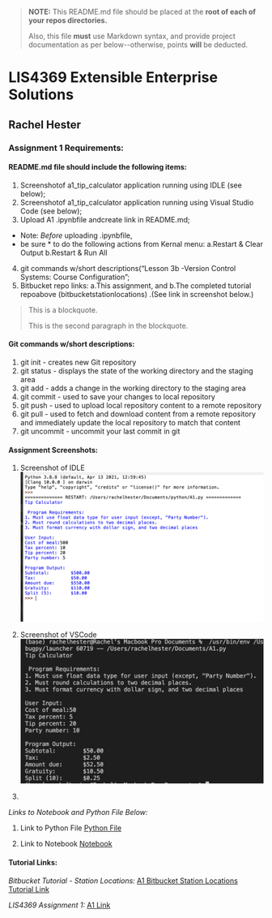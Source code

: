 > **NOTE:** This README.md file should be placed at the **root of each of your repos directories.**
>
>Also, this file **must** use Markdown syntax, and provide project documentation as per below--otherwise, points **will** be deducted.
>

# LIS4369 Extensible Enterprise Solutions

## Rachel Hester

### Assignment 1 Requirements:


#### README.md file should include the following items:

1. Screenshotof a1_tip_calculator application running using IDLE (see below);
2. Screenshotof a1_tip_calculator application running using Visual Studio Code (see below);
3. Upload A1 .ipynbfile andcreate link in README.md;
* Note: *Before* uploading .ipynbfile, 
* be sure * to do the following actions from Kernal menu: 
    a.Restart & Clear Output
    b.Restart & Run All  
4. git commands w/short descriptions(“Lesson 3b -Version Control Systems: Course Configuration”;
5. Bitbucket repo links: a.This assignment, and 
    b.The completed tutorial repoabove (bitbucketstationlocations) .(See link in screenshot below.)
    
> This is a blockquote.
> 
> This is the second paragraph in the blockquote.
>
#### Git commands w/short descriptions:

1. git init - creates new Git repository
2. git status - displays the state of the working directory and the staging area
3. git add - adds a change in the working directory to the staging area
4. git commit - used to save your changes to local repository
5. git push - used to upload local repository content to a remote repository
6. git pull - used to fetch and download content from a remote repository and immediately update the local repository to match that content
7. git uncommit - uncommit your last commit in git 

#### Assignment Screenshots:

1. Screenshot of IDLE                                  
![IDLE Screenshot](img/A1_IDLE.png) 

2. Screenshot of VSCode
![VSCode Screenshot](img/VSCode_A1.png)

3. 


*Links to Notebook and Python File Below:* 

1. Link to Python File
[Python File](docs/A1.py "A1 Python File")

2. Link to Notebook
[Notebook](docs/A1.ipynb "A1 Jupyter Notebook")



#### Tutorial Links:

*Bitbucket Tutorial - Station Locations:*
[A1 Bitbucket Station Locations Tutorial Link](https://bitbucket.org/rah18b/bitbucketstationlocations/src/master/ "Bitbucket Station Locations")

*LIS4369 Assignment 1:*
[A1 Link](https://bitbucket.org/rah18b/lis4369/src/master/ "LIS4369 - Assignment 1")


